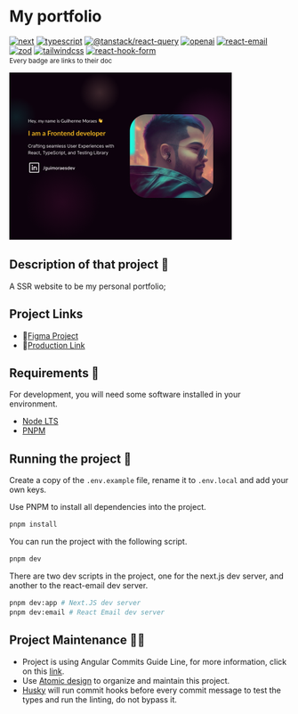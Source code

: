# My portfolio

[![next](https://img.shields.io/badge/nextjs-%5E14.1.0-white?logo=Next.js)](https://nextjs.org/)
[![typescript](https://img.shields.io/badge/typescript-%5E5.0.2-blue?logo=Typescript)](https://www.typescriptlang.org/)
[![@tanstack/react-query](https://img.shields.io/badge/@tanstack/react--query-%5E5.18.1-FF4154?logo=ReactQuery)](https://tanstack.com/query/v5)
[![openai](https://img.shields.io/badge/openai-%5E4.28.0-412991?logo=openai)](https://platform.openai.com/docs/overview)
[![react-email](https://img.shields.io/badge/react--email-%5E2.0.0-214c69)](https://react.email/)
[![zod](https://img.shields.io/badge/zod-%5E3.22.4-3E67B1?logo=zod)](https://zod.dev/)
[![tailwindcss](https://img.shields.io/badge/talwind-%5E3.4.1-06B6D4?logo=tailwindcss)](https://tailwindcss.com/docs/installation)
[![react-hook-form](https://img.shields.io/badge/react--hook--form-%5E7.50.1-EC5990?logo=reacthookform)](https://react-hook-form.com/)
</br>
<small>Every badge are links to their doc</small>

<a href="https://www.linkedin.com/in/guimoraesdev/">
  <img src="./public/cover.png" alt="" height="300px"/>
</a>

</br>

## Description of that project 📖

A SSR website to be my personal portfolio;

## Project Links

- 📝[Figma Project](https://www.figma.com/file/JCTgadu9Hf6FMQ26lBiUFN/Personal-Website?type=design&node-id=717%3A2&mode=design&t=4KCXdVFsUCtmVLOm-1)
- 📱[Production Link](www.guimoraes.dev/)

## Requirements 🛑

For development, you will need some software installed in your environment.

- [Node LTS](https://nodejs.org/en/download/)
- [PNPM](https://pnpm.io/installation)

## Running the project 🧰

Create a copy of the `.env.example` file, rename it to `.env.local` and add your own keys.

Use PNPM to install all dependencies into the project.

```sh
pnpm install
```

You can run the project with the following script.

```sh
pnpm dev
```

There are two dev scripts in the project, one for the next.js dev server, and another to the react-email dev server.

```sh
pnpm dev:app # Next.JS dev server
pnpm dev:email # React Email dev server
```

## Project Maintenance 👨‍🔧

- Project is using Angular Commits Guide Line, for more information, click on this [link](https://github.com/angular/angular/blob/master/CONTRIBUTING.md#-commit-message-format).
- Use [Atomic design](https://bradfrost.com/blog/post/atomic-web-design/) to organize and maintain this project.
- [Husky](https://typicode.github.io/husky/) will run commit hooks before every commit message to test the types and run the linting, do not bypass it.
